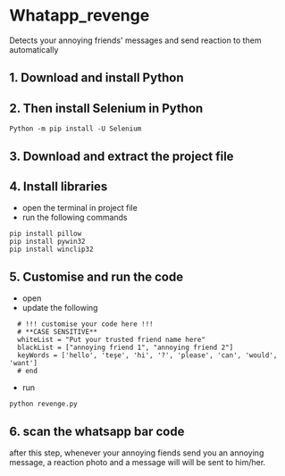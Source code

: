 # Whatapp_revenge
Detects your annoying friends' messages and send reaction to them automatically

## 1. Download and install Python

## 2. Then install Selenium in Python
```
Python -m pip install -U Selenium 
```

## 3. Download and extract the project file

## 4. Install libraries
- open the terminal in project file 
- run the following commands
```
pip install pillow
pip install pywin32  
pip install winclip32
```

## 5. Customise and run the code
- open 
- update the following
```
  # !!! customise your code here !!!
  # **CASE SENSITIVE**
  whiteList = "Put your trusted friend name here"
  blackList = ["annoying friend 1", "annoying friend 2"]
  keyWords = ['hello', 'teşe', 'hi', '?', 'please', 'can', 'would', 'want']
  # end
```
- run
```
python revenge.py 
```

## 6. scan the whatsapp bar code 
after this step, whenever your annoying fiends send you an annoying message, a reaction photo and a message will will be sent to him/her.

